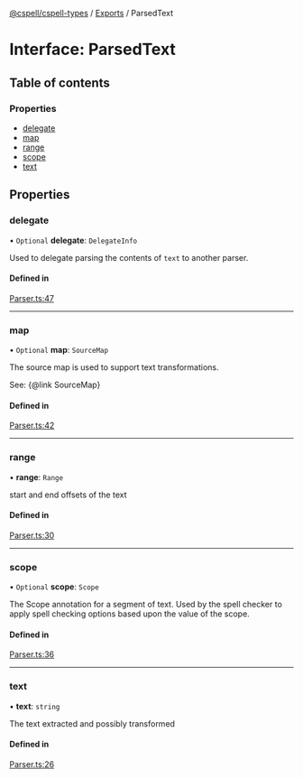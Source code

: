 [@cspell/cspell-types](../README.md) / [Exports](../modules.md) / ParsedText

# Interface: ParsedText

## Table of contents

### Properties

- [delegate](ParsedText.md#delegate)
- [map](ParsedText.md#map)
- [range](ParsedText.md#range)
- [scope](ParsedText.md#scope)
- [text](ParsedText.md#text)

## Properties

### delegate

• `Optional` **delegate**: `DelegateInfo`

Used to delegate parsing the contents of `text` to another parser.

#### Defined in

[Parser.ts:47](https://github.com/streetsidesoftware/cspell/blob/1835228/packages/cspell-types/src/Parser.ts#L47)

___

### map

• `Optional` **map**: `SourceMap`

The source map is used to support text transformations.

See: {@link SourceMap}

#### Defined in

[Parser.ts:42](https://github.com/streetsidesoftware/cspell/blob/1835228/packages/cspell-types/src/Parser.ts#L42)

___

### range

• **range**: `Range`

start and end offsets of the text

#### Defined in

[Parser.ts:30](https://github.com/streetsidesoftware/cspell/blob/1835228/packages/cspell-types/src/Parser.ts#L30)

___

### scope

• `Optional` **scope**: `Scope`

The Scope annotation for a segment of text.
Used by the spell checker to apply spell checking options
based upon the value of the scope.

#### Defined in

[Parser.ts:36](https://github.com/streetsidesoftware/cspell/blob/1835228/packages/cspell-types/src/Parser.ts#L36)

___

### text

• **text**: `string`

The text extracted and possibly transformed

#### Defined in

[Parser.ts:26](https://github.com/streetsidesoftware/cspell/blob/1835228/packages/cspell-types/src/Parser.ts#L26)
